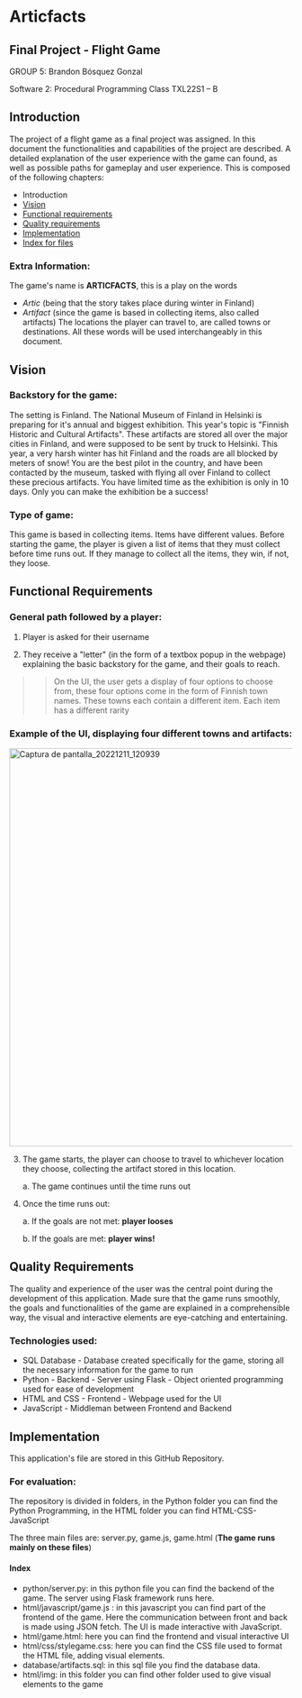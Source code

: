 # Articfacts
## Final Project - Flight Game

GROUP 5: Brandon Bósquez Gonzal

Software 2: Procedural Programming Class TXL22S1 – B

## Introduction 

The project of a flight game as a final project was assigned. In this document the functionalities and capabilities of the project are described. A detailed explanation of the user experience with the game can found, as well as possible paths for gameplay and user experience. 
This is composed of the following chapters: 
*	Introduction 
* [Vision](#vision)
*	[Functional requirements](#functional-requirements)
*	[Quality requirements](#quality-requirements)
*	[Implementation](#implementation)
*	[Index for files](#index)

### Extra Information:
The game's name is **ARTICFACTS**, this is a play on the words 
* *Artic* (being that the story takes place during winter in Finland)
* *Artifact* (since the game is based in collecting items, also called artifacts)
The locations the player can travel to, are called towns or destinations. All these words will be used interchangeably in this document.

## Vision

### Backstory for the game:
The setting is Finland. The National Museum of Finland in Helsinki is preparing for it's annual and biggest exhibition. This year's topic is "Finnish Historic and Cultural Artifacts". 
These artifacts are stored all over the major cities in Finland, and were supposed to be sent by truck to Helsinki. This year, a very harsh winter has hit Finland and the
roads are all blocked by meters of snow! You are the best pilot in the country, and have been contacted by the museum, tasked with flying all over Finland to collect these precious artifacts. You have
limited time as the exhibition is only in 10 days. Only you can make the exhibition be a success!

### Type of game:
This game is based in collecting items. Items have different values. Before starting the game, the player is given a list of items that they must collect before time runs out.
If they manage to collect all the items, they win, if not, they loose.

## Functional Requirements
### General path followed by a player:
1. Player is asked for their username

2. They receive a "letter" (in the form of a textbox popup in the webpage) explaining the basic backstory for the game, and their goals to reach.

>> On the UI, the user gets a display of four options to choose from, these four options come in the form of Finnish town names. These towns each contain a different item. Each item has a different rarity
### Example of the UI, displaying four different towns and artifacts:
<img width="707" alt="Captura de pantalla_20221211_120939" src="https://user-images.githubusercontent.com/111736314/206924406-ac174047-aec4-4986-9285-a60d336161e9.png"> 

3. The game starts, the player can choose to travel to whichever location they choose, collecting the artifact stored in this location.

    a. The game continues until the time runs out
  
4. Once the time runs out:

    a. If the goals are not met: **player looses**
  
     b. If the goals are met: **player wins!**

## Quality Requirements

The quality and experience of the user was the central point during the development of this application. Made sure that the game runs smoothly, the goals and functionalities of the game are explained in a comprehensible way, the visual and interactive elements are eye-catching and entertaining.

### Technologies used:

* SQL Database - Database created specifically for the game, storing all the necessary information for the game to run
* Python - Backend - Server using Flask - Object oriented programming used for ease of development
* HTML and CSS - Frontend - Webpage used for the UI
* JavaScript - Middleman between Frontend and Backend

## Implementation

This application's file are stored in this GitHub Repository.
### For evaluation:
The repository is divided in folders, in the Python folder you can find the Python Programming, in the HTML folder you can find HTML-CSS-JavaScript

The three main files are: server.py, game.js, game.html (**The game runs mainly on these files**)

#### Index

* python/server.py: in this python file you can find the backend of the game. The server using Flask framework runs here.
* html/javascript/game.js : in this javascript you can find part of the frontend of the game. Here the communication between front and back is made using JSON fetch. The UI is made interactive with JavaScript.
* html/game.html: here you can find the frontend and visual interactive UI
* html/css/stylegame.css: here you can find the CSS file used to format the HTML file, adding visual elements.
* database/artifacts.sql: in this sql file you find the database data.
* html/img: in this folder you can find other folder used to give visual elements to the game




